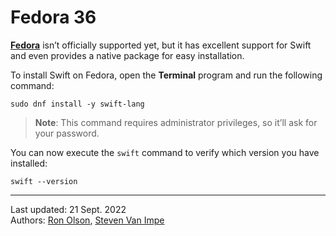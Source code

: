 # Fedora 36

[**Fedora**](https://getfedora.org) isn’t officially supported yet, but it has excellent support for Swift and even provides a native package for easy installation.

To install Swift on Fedora, open the **Terminal** program and run the following command:

```
sudo dnf install -y swift-lang
```

> **Note**: This command requires administrator privileges, so it’ll ask for your password.

You can now execute the `swift` command to verify which version you have installed:

```
swift --version
```

---

Last updated: 21 Sept. 2022 \
Authors: [Ron Olson](https://github.com/tachoknight), [Steven Van Impe](https://github.com/svanimpe)
